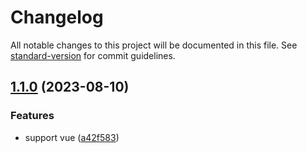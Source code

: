# Changelog

All notable changes to this project will be documented in this file. See [standard-version](https://github.com/conventional-changelog/standard-version) for commit guidelines.

## [1.1.0](https://github.com/AngusFu/vite-plugin-react-qiankun/compare/v1.0.5...v1.1.0) (2023-08-10)


### Features

* support vue ([a42f583](https://github.com/AngusFu/vite-plugin-react-qiankun/commit/a42f5839a608aa18df222bedbc687fd5204f2b09))
